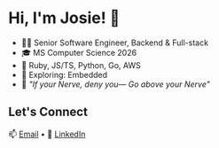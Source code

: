 # Hi, I'm Josie! 👋

- 👩‍💻 Senior Software Engineer, Backend & Full-stack
- 🎓 MS Computer Science 2026
- 🔧 Ruby, JS/TS, Python, Go, AWS
- 🌱 Exploring: Embedded
- 🌟 *"If your Nerve, deny you— Go above your Nerve"*

## Let's Connect
📫 [Email](mailto:jozrwin@gmail.com) • 📘 [LinkedIn](https://www.linkedin.com/feed/)
